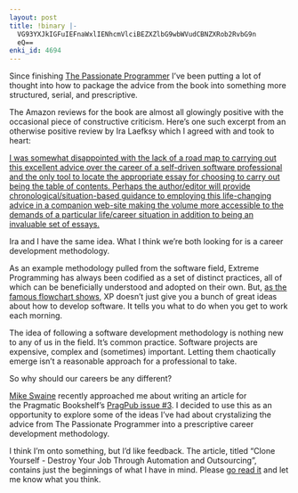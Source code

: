 ```yaml
---
layout: post
title: !binary |-
  VG93YXJkIGFuIEFnaWxlIENhcmVlciBEZXZlbG9wbWVudCBNZXRob2RvbG9n
  eQ==
enki_id: 4694
---
```


Since finishing [The Passionate
Programmer](http://www.pragprog.com/titles/cfcar2/the-passionate-programmer)
I’ve been putting a lot of thought into how to package the advice from
the book into something more structured, serial, and prescriptive.

The Amazon reviews for the book are almost all glowingly positive with
the occasional piece of constructive criticism. Here’s one such excerpt
from an otherwise positive review by Ira Laefksy which I agreed with and
took to heart:

[I was somewhat disappointed with the lack of a road map to carrying out
this excellent advice over the career of a self-driven software
professional and the only tool to locate the appropriate essay for
choosing to carry out being the table of contents. Perhaps the
author/editor will provide chronological/situation-based guidance to
employing this life-changing advice in a companion web-site making the
volume more accessible to the demands of a particular life/career
situation in addition to being an invaluable set of
essays.](http://www.amazon.com/review/R1D32FLM2NZ3ES/ref=cm_cr_rdp_perm)

Ira and I have the same idea. What I think we’re both looking for is a
career development methodology.

As an example methodology pulled from the software field, Extreme
Programming has always been codified as a set of distinct practices, all
of which can be beneficially understood and adopted on their own. But,
[as the famous flowchart
shows](http://www.extremeprogramming.org/map/project.html), XP doesn’t
just give you a bunch of great ideas about how to develop software. It
tells you what to do when you get to work each morning.

The idea of following a software development methodology is nothing new
to any of us in the field. It’s common practice. Software projects are
expensive, complex and (sometimes) important. Letting them chaotically
emerge isn’t a reasonable approach for a professional to take.

So why should our careers be any different?

[Mike Swaine](http://swaine.com) recently approached me about writing an
article for  
the Pragmatic Bookshelf’s [PragPub issue
\#3](http://www.pragprog.com/magazines). I decided to use this as an
opportunity to explore some of the ideas I’ve had about crystalizing the
advice from The Passionate Programmer into a prescriptive career
development methodology.

I think I’m onto something, but I’d like feedback. The article, titled
“Clone Yourself - Destroy Your Job Through Automation and Outsourcing”,
contains just the beginnings of what I have in mind. Please [go read
it](http://www.pragprog.com/magazines) and let me know what you think.
